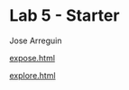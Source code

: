 # Lab 5 - Starter

Jose Arreguin

[expose.html](https://hyperblitzer.github.io/sp23-cse110-lab5/expose.html)

[explore.html](https://hyperblitzer.github.io/sp23-cse110-lab5/explore.html)
